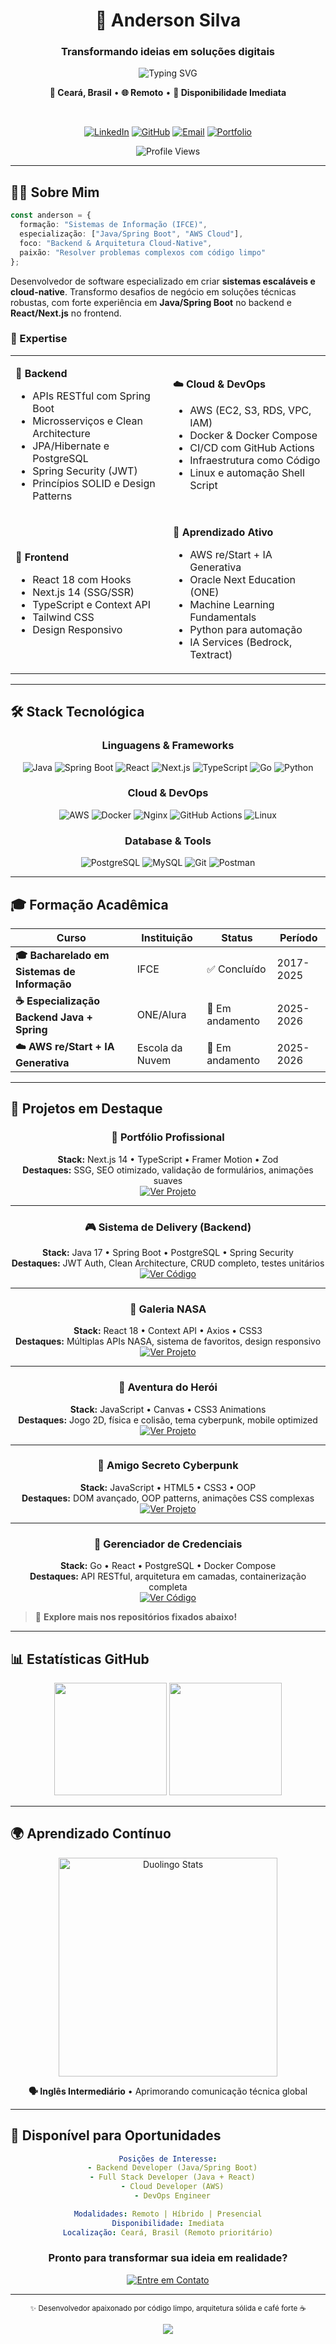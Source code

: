 <div align="center">

# 🚀 Anderson Silva

### Transformando ideias em soluções digitais

<img src="https://readme-typing-svg.herokuapp.com?font=Poppins&size=20&duration=3000&pause=1000&color=B85042&center=true&vCenter=true&width=600&lines=Desenvolvedor+Full+Stack;Java+%7C+Spring+Boot+%7C+React;AWS+%7C+Docker+%7C+DevOps;Dispon%C3%ADvel+para+Oportunidades" alt="Typing SVG" />

**📍 Ceará, Brasil** • **🌐 Remoto** • **💼 Disponibilidade Imediata**

<br>

[![LinkedIn](https://img.shields.io/badge/LinkedIn-0A66C2?style=for-the-badge&logo=linkedin&logoColor=white)](https://linkedin.com/in/dessim)
[![GitHub](https://img.shields.io/badge/GitHub-181717?style=for-the-badge&logo=github&logoColor=white)](https://github.com/DessimA)
[![Email](https://img.shields.io/badge/Email-EA4335?style=for-the-badge&logo=gmail&logoColor=white)](mailto:j.anderson.sc.dev@gmail.com)
[![Portfolio](https://img.shields.io/badge/Portfolio-FF6B35?style=for-the-badge&logo=vercel&logoColor=white)](https://meus-links-olive.vercel.app/)

![Profile Views](https://komarev.com/ghpvc/?username=dessima&label=Visualiza%C3%A7%C3%B5es&color=B85042&style=flat-square)

</div>

---

## 👨‍💻 Sobre Mim

```typescript
const anderson = {
  formação: "Sistemas de Informação (IFCE)",
  especialização: ["Java/Spring Boot", "AWS Cloud"],
  foco: "Backend & Arquitetura Cloud-Native",
  paixão: "Resolver problemas complexos com código limpo"
};
```

Desenvolvedor de software especializado em criar **sistemas escaláveis e cloud-native**. Transformo desafios de negócio em soluções técnicas robustas, com forte experiência em **Java/Spring Boot** no backend e **React/Next.js** no frontend.

### 🎯 Expertise

<table>
<tr>
<td width="50%">

**🔧 Backend**
- APIs RESTful com Spring Boot
- Microsserviços e Clean Architecture
- JPA/Hibernate e PostgreSQL
- Spring Security (JWT)
- Princípios SOLID e Design Patterns

</td>
<td width="50%">

**☁️ Cloud & DevOps**
- AWS (EC2, S3, RDS, VPC, IAM)
- Docker & Docker Compose
- CI/CD com GitHub Actions
- Infraestrutura como Código
- Linux e automação Shell Script

</td>
</tr>
<tr>
<td width="50%">

**🎨 Frontend**
- React 18 com Hooks
- Next.js 14 (SSG/SSR)
- TypeScript e Context API
- Tailwind CSS
- Design Responsivo

</td>
<td width="50%">

**🧠 Aprendizado Ativo**
- AWS re/Start + IA Generativa
- Oracle Next Education (ONE)
- Machine Learning Fundamentals
- Python para automação
- IA Services (Bedrock, Textract)

</td>
</tr>
</table>

---

## 🛠️ Stack Tecnológica

<div align="center">

### Linguagens & Frameworks

![Java](https://img.shields.io/badge/Java_17+-B85042?style=for-the-badge&logo=openjdk&logoColor=white)
![Spring Boot](https://img.shields.io/badge/Spring_Boot-A7BEAE?style=for-the-badge&logo=springboot&logoColor=white)
![React](https://img.shields.io/badge/React-0B3D91?style=for-the-badge&logo=react&logoColor=white)
![Next.js](https://img.shields.io/badge/Next.js-181717?style=for-the-badge&logo=nextdotjs&logoColor=white)
![TypeScript](https://img.shields.io/badge/TypeScript-9D4EDD?style=for-the-badge&logo=typescript&logoColor=white)
![Go](https://img.shields.io/badge/Go-00D9FF?style=for-the-badge&logo=go&logoColor=white)
![Python](https://img.shields.io/badge/Python-A7BEAE?style=for-the-badge&logo=python&logoColor=white)

### Cloud & DevOps

![AWS](https://img.shields.io/badge/AWS-FF6B35?style=for-the-badge&logo=amazonaws&logoColor=white)
![Docker](https://img.shields.io/badge/Docker-0A66C2?style=for-the-badge&logo=docker&logoColor=white)
![Nginx](https://img.shields.io/badge/Nginx-A7BEAE?style=for-the-badge&logo=nginx&logoColor=white)
![GitHub Actions](https://img.shields.io/badge/GitHub_Actions-181717?style=for-the-badge&logo=githubactions&logoColor=white)
![Linux](https://img.shields.io/badge/Linux-B85042?style=for-the-badge&logo=linux&logoColor=white)

### Database & Tools

![PostgreSQL](https://img.shields.io/badge/PostgreSQL-0B3D91?style=for-the-badge&logo=postgresql&logoColor=white)
![MySQL](https://img.shields.io/badge/MySQL-9D4EDD?style=for-the-badge&logo=mysql&logoColor=white)
![Git](https://img.shields.io/badge/Git-EA4335?style=for-the-badge&logo=git&logoColor=white)
![Postman](https://img.shields.io/badge/Postman-FF6B35?style=for-the-badge&logo=postman&logoColor=white)

</div>

---

## 🎓 Formação Acadêmica

<div align="center">

| Curso | Instituição | Status | Período |
|-------|-------------|--------|---------|
| **🎓 Bacharelado em Sistemas de Informação** | IFCE | ✅ Concluído | 2017-2025 |
| **☕ Especialização Backend Java + Spring** | ONE/Alura | 🔄 Em andamento | 2025-2026 |
| **☁️ AWS re/Start + IA Generativa** | Escola da Nuvem | 🔄 Em andamento | 2025-2026 |

</div>

---

## 🚀 Projetos em Destaque

<div align="center">

### 💼 Portfólio Profissional
**Stack:** Next.js 14 • TypeScript • Framer Motion • Zod  
**Destaques:** SSG, SEO otimizado, validação de formulários, animações suaves  
[![Ver Projeto](https://img.shields.io/badge/🌐_Ver_Online-FF6B35?style=flat-square)](https://dessima.github.io/meu_cv/)

---

### 🎮 Sistema de Delivery (Backend)
**Stack:** Java 17 • Spring Boot • PostgreSQL • Spring Security  
**Destaques:** JWT Auth, Clean Architecture, CRUD completo, testes unitários  
[![Ver Código](https://img.shields.io/badge/💻_GitHub-181717?style=flat-square)](https://github.com/dessima/delivery_system)

---

### 🚀 Galeria NASA
**Stack:** React 18 • Context API • Axios • CSS3  
**Destaques:** Múltiplas APIs NASA, sistema de favoritos, design responsivo  
[![Ver Projeto](https://img.shields.io/badge/🌐_Ver_Online-0B3D91?style=flat-square)](https://dessima.github.io/NASA_Galery/)

---

### 🎯 Aventura do Herói
**Stack:** JavaScript • Canvas • CSS3 Animations  
**Destaques:** Jogo 2D, física e colisão, tema cyberpunk, mobile optimized  
[![Ver Projeto](https://img.shields.io/badge/🌐_Ver_Online-9D4EDD?style=flat-square)](https://dessima.github.io/classificador-de-nivel-de-heroi/)

---

### 🎁 Amigo Secreto Cyberpunk
**Stack:** JavaScript • HTML5 • CSS3 • OOP  
**Destaques:** DOM avançado, OOP patterns, animações CSS complexas  
[![Ver Projeto](https://img.shields.io/badge/🌐_Ver_Online-00D9FF?style=flat-square)](https://amigo-secreto-phi-cyan.vercel.app/)

---

### 🔐 Gerenciador de Credenciais
**Stack:** Go • React • PostgreSQL • Docker Compose  
**Destaques:** API RESTful, arquitetura em camadas, containerização completa  
[![Ver Código](https://img.shields.io/badge/💻_GitHub-181717?style=flat-square)](https://github.com/dessima/gerenciador-chaves)

</div>

> 📌 **Explore mais nos repositórios fixados abaixo!**

---

## 📊 Estatísticas GitHub

<div align="center">

<img height="180em" src="https://github-readme-stats.vercel.app/api?username=dessima&show_icons=true&theme=dracula&include_all_commits=true&count_private=true&hide_border=true&bg_color=E7E8D1&title_color=B85042&icon_color=A7BEAE&text_color=2c2c2c"/>

<img height="180em" src="https://github-readme-stats.vercel.app/api/top-langs/?username=dessima&layout=compact&langs_count=8&theme=dracula&hide_border=true&bg_color=E7E8D1&title_color=B85042&text_color=2c2c2c"/>

</div>

---

## 🌍 Aprendizado Contínuo

<div align="center">

<img src="https://duolingo-stats-card.vercel.app/api?username=JDessim" alt="Duolingo Stats" width="350"/>

**🗣️ Inglês Intermediário** • Aprimorando comunicação técnica global

</div>

---

## 💼 Disponível para Oportunidades

<div align="center">

```yaml
Posições de Interesse:
  - Backend Developer (Java/Spring Boot)
  - Full Stack Developer (Java + React)
  - Cloud Developer (AWS)
  - DevOps Engineer

Modalidades: Remoto | Híbrido | Presencial
Disponibilidade: Imediata
Localização: Ceará, Brasil (Remoto prioritário)
```

### Pronto para transformar sua ideia em realidade?

[![Entre em Contato](https://img.shields.io/badge/💬_Vamos_Conversar-B85042?style=for-the-badge&logoColor=white)](https://meus-links-olive.vercel.app/)

---

<sub>✨ Desenvolvedor apaixonado por código limpo, arquitetura sólida e café forte ☕</sub>

![](https://komarev.com/ghpvc/?username=dessima&color=B85042&style=flat-square&label=Profile+Views)

</div>

